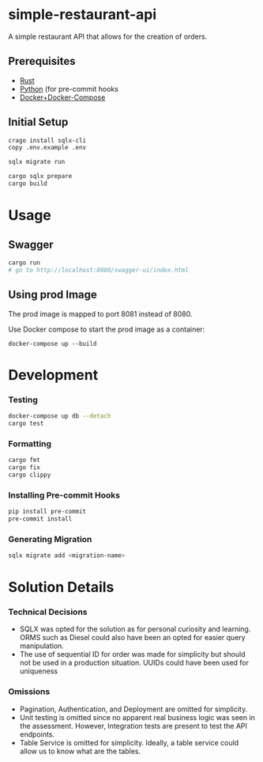 simple-restaurant-api
===============
A simple restaurant API that allows for the creation of orders.

## Prerequisites
- [Rust](https://www.rust-lang.org/tools/install) 
- [Python](https://www.python.org/downloads/) (for pre-commit hooks
- [Docker+Docker-Compose](https://docs.docker.com/get-docker/) 

## Initial Setup

```bash
crago install sqlx-cli
copy .env.example .env

sqlx migrate run  

cargo sqlx prepare
cargo build
```

# Usage

## Swagger

```bash
cargo run
# go to http://localhost:8080/swagger-ui/index.html
```

##  Using prod Image
The prod image is mapped to port 8081 instead of 8080.

Use Docker compose to start the prod image as a container:

```
docker-compose up --build
```

# Development

### Testing

```bash
docker-compose up db --detach
cargo test
```

### Formatting

```bash
cargo fmt
cargo fix
cargo clippy
```

###  Installing Pre-commit Hooks

```bash
pip install pre-commit
pre-commit install
```

### Generating Migration

```bash
sqlx migrate add <migration-name>
```


# Solution Details

### Technical Decisions
- SQLX was opted for the solution as for personal curiosity and learning. ORMS such as
  Diesel could also have been an opted for easier query manipulation.
- The use of sequential ID for order  was made for simplicity but should not be used in a production situation.
  UUIDs could have been used  for uniqueness

### Omissions
- Pagination, Authentication,  and Deployment are omitted for simplicity.
- Unit testing is omitted since no apparent real business logic was seen in the assessment.
  However, Integration tests are present to test the API endpoints.
- Table Service is omitted for simplicity. Ideally, a table service could allow us to know what are the tables.





